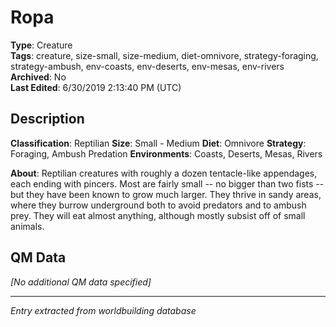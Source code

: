 # Ropa

**Type**: Creature  
**Tags**: creature, size-small, size-medium, diet-omnivore, strategy-foraging, strategy-ambush, env-coasts, env-deserts, env-mesas, env-rivers  
**Archived**: No  
**Last Edited**: 6/30/2019 2:13:40 PM (UTC)

## Description
**Classification**:
Reptilian
**Size**:
Small - Medium
**Diet**:
Omnivore
**Strategy**:
Foraging, Ambush Predation
**Environments**:
Coasts, Deserts, Mesas, Rivers

**About**:
Reptilian creatures with roughly a dozen tentacle-like appendages, each ending with pincers. Most are fairly small -- no bigger than two fists -- but they have been known to grow much larger. They thrive in sandy areas, where they burrow underground both to avoid predators and to ambush prey. They will eat almost anything, although mostly subsist off of small animals.

## QM Data
*[No additional QM data specified]*

---
*Entry extracted from worldbuilding database*
